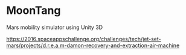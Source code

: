 # MoonTang
Mars mobility simulator using Unity 3D




https://2016.spaceappschallenge.org/challenges/tech/jet-set-mars/projects/d.r.e.a.m-damon-recovery-and-extraction-air-machine
